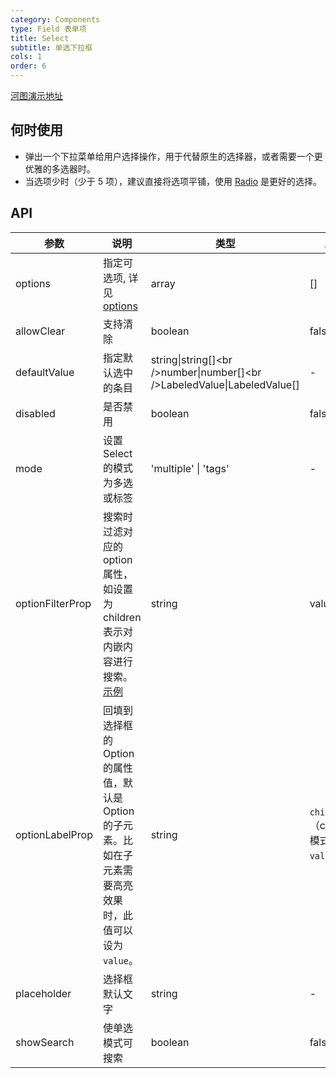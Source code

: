 ```yaml
---
category: Components
type: Field 表单项
title: Select
subtitle: 单选下拉框
cols: 1
order: 6
---
```


[河图演示地址](http://139.155.239.172/guiedit?route=%2Fproject%2Fhetu_demo%2Fhetu%2Fdemo%2FSelect)

## 何时使用

- 弹出一个下拉菜单给用户选择操作，用于代替原生的选择器，或者需要一个更优雅的多选器时。
- 当选项少时（少于 5 项），建议直接将选项平铺，使用 [Radio](/components/Field/components/Radio/) 是更好的选择。

## API

| 参数             | 说明                                                                                                                                      | 类型                                                                         | 默认值                                   |
| ---------------- | ----------------------------------------------------------------------------------------------------------------------------------------- | ---------------------------------------------------------------------------- | ---------------------------------------- |
| options          | 指定可选项, 详见 [options](/components/Field/components/Checkbox/#options)                                                                | array                                                                        | \[]                                      |
| allowClear       | 支持清除                                                                                                                                  | boolean                                                                      | false                                    |
| defaultValue     | 指定默认选中的条目                                                                                                                        | string\|string\[]\<br />number\|number\[]\<br />LabeledValue\|LabeledValue[] | -                                        |
| disabled         | 是否禁用                                                                                                                                  | boolean                                                                      | false                                    |
| mode             | 设置 Select 的模式为多选或标签                                                                                                            | 'multiple' \| 'tags'                                                         | -                                        |
| optionFilterProp | 搜索时过滤对应的 option 属性，如设置为 children 表示对内嵌内容进行搜索。[示例](https://codesandbox.io/s/antd-reproduction-template-tk678) | string                                                                       | value                                    |
| optionLabelProp  | 回填到选择框的 Option 的属性值，默认是 Option 的子元素。比如在子元素需要高亮效果时，此值可以设为 `value`。                                | string                                                                       | `children` （combobox 模式下为 `value`） |
| placeholder      | 选择框默认文字                                                                                                                            | string                                                                       | -                                        |
| showSearch       | 使单选模式可搜索                                                                                                                          | boolean                                                                      | false                                    |
